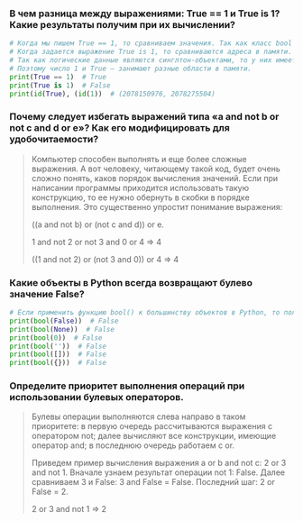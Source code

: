 ### В чем разница между выражениями: True == 1 и True is 1? Какие результаты получим при их вычислении?
```python
# Когда мы пишем True == 1, то сравниваем значения. Так как класс bool является подклассом целых чисел, то True в данном случае будет той же самой единицей.
# Когда задается выражение True is 1, то сравниваются адреса в памяти. 
# Так как логические данные являются синглтон-объектами, то у них имеется собственный адрес в памяти, который не меняется по ходу работы скрипта. 
# Поэтому число 1 и True – занимают разные области в памяти. 
print(True == 1)  # True                                                                                                                         
print(True is 1)  # False  
print(id(True), (id(1))  # (2078150976, 2078275504)
```

### Почему следует избегать выражений типа «a and not b or not c and d or e»? Как его модифицировать для удобочитаемости?
> Компьютер способен выполнять и еще более сложные выражения. 
> А вот человеку, читающему такой код, будет очень сложно понять, каков порядок вычисления значений.
> Если при написании программы приходится использовать такую конструкцию, то ее нужно обернуть в скобки в порядке выполнения. 
> Это существенно упростит понимание выражения:
> 
> ((a and not b) or (not c and d)) or e.
> 
> 1 and not 2 or not 3 and 0 or 4 => 4
> 
> ((1 and not 2) or (not 3 and 0)) or 4 => 4

### Какие объекты в Python всегда возвращают булево значение False?
```python
# Если применить функцию bool() к большинству объектов в Python, то получим True. Все возможные исключения представлены ниже:
print(bool(False))  # False
print(bool(None))  # False
print(bool(0))  # False
print(bool(''))  # False
print(bool([]))  # False
print(bool({}))  # False
```

### Определите приоритет выполнения операций при использовании булевых операторов.
> Булевы операции выполняются слева направо в таком приоритете:
> в первую очередь рассчитываются выражения с оператором not;
> далее вычисляют все конструкции, имеющие оператор and;
> в последнюю очередь работаем с or.
>
> Приведем пример вычисления выражения a or b and not c:
> 2 or 3 and not 1.
> Вначале узнаем результат операции not 1: False.
> Далее сравниваем 3 и False: 3 and False = False.
> Последний шаг: 2 or False = 2.
>
> 2 or 3 and not 1 => 2
